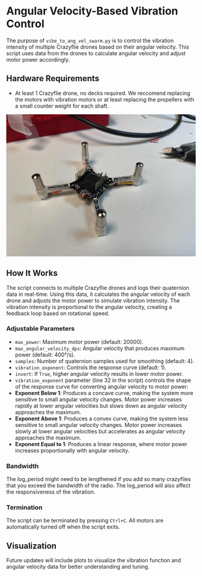 # Angular Velocity-Based Vibration Control

The purpose of `vibe_to_ang_vel_swarm.py` is to control the vibration intensity of multiple Crazyflie drones based on their angular velocity. This script uses data from the drones to calculate angular velocity and adjust motor power accordingly.

## Hardware Requirements
- At least 1 Crazyflie drone, no decks required.  We reccomend replacing the motors with vibration motors or at least replacing the propellers with a small counter weight for each shaft. 

![](resources/vibration_motors_1.jpg)

## How It Works
The script connects to multiple Crazyflie drones and logs their quaternion data in real-time. Using this data, it calculates the angular velocity of each drone and adjusts the motor power to simulate vibration intensity. The vibration intensity is proportional to the angular velocity, creating a feedback loop based on rotational speed.

### Adjustable Parameters
- `max_power`: Maximum motor power (default: 20000).
- `max_angular_velocity_dps`: Angular velocity that produces maximum power (default: 400°/s).
- `samples`: Number of quaternion samples used for smoothing (default: 4).
- `vibration_exponent`: Controls the response curve (default: 1).
- `invert`: If `True`, higher angular velocity results in lower motor power.
- `vibration_exponent` parameter (line 32 in the script) controls the shape of the response curve for converting angular velocity to motor power:
- **Exponent Below 1**: Produces a concave curve, making the system more sensitive to small angular velocity changes. Motor power increases rapidly at lower angular velocities but slows down as angular velocity approaches the maximum.
- **Exponent Above 1**: Produces a convex curve, making the system less sensitive to small angular velocity changes. Motor power increases slowly at lower angular velocities but accelerates as angular velocity approaches the maximum.
- **Exponent Equal to 1**: Produces a linear response, where motor power increases proportionally with angular velocity.

### Bandwidth
The log_period might need to be lengthened if you add so many crazyflies that you exceed the bandwidth of the radio. The log_period will also affect the responsiveness of the vibration. 

### Termination
The script can be terminated by pressing `Ctrl+C`. All motors are automatically turned off when the script exits.

## Visualization
Future updates will include plots to visualize the vibration function and angular velocity data for better understanding and tuning.